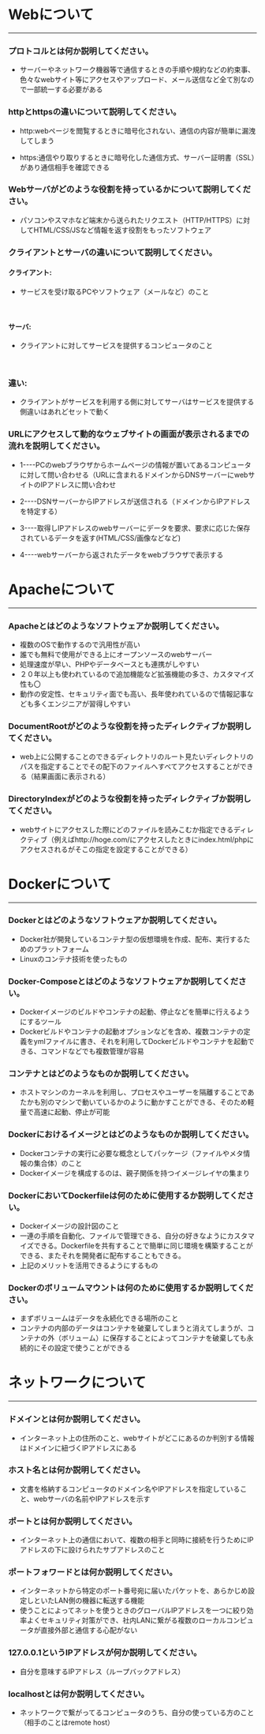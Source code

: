 # Webについて
---
### プロトコルとは何か説明してください。
* サーバーやネットワーク機器等で通信するときの手順や規約などの約束事、色々なwebサイト等にアクセスやアップロード、メール送信など全て別なので一部統一する必要がある


### httpとhttpsの違いについて説明してください。
* http:webページを閲覧するときに暗号化されない、通信の内容が簡単に漏洩してしまう

* https:通信やり取りするときに暗号化した通信方式、サーバー証明書（SSL）があり通信相手を確認できる


### Webサーバがどのような役割を持っているかについて説明してください。
* パソコンやスマホなど端末から送られたリクエスト（HTTP/HTTPS）に対してHTML/CSS/JSなど情報を返す役割をもったソフトウェア


### クライアントとサーバの違いについて説明してください。
#### クライアント:
* サービスを受け取るPCやソフトウェア（メールなど）のこと
<br>

#### サーバ:
* クライアントに対してサービスを提供するコンピュータのこと
<br>

### 違い:
* クライアントがサービスを利用する側に対してサーバはサービスを提供する側違いはあれどセットで動く



### URLにアクセスして動的なウェブサイトの画面が表示されるまでの流れを説明してください。
* 1----PCのwebブラウザからホームページの情報が置いてあるコンピュータに対して問い合わせる（URLに含まれるドメインからDNSサーバーにwebサイトのIPアドレスに問い合わせ

* 2----DSNサーバーからIPアドレスが送信される（ドメインからIPアドレスを特定する）

* 3----取得しIPアドレスのwebサーバーにデータを要求、要求に応じた保存されているデータを返す(HTML/CSS/画像などなど)

* 4----webサーバーから返されたデータをwebブラウザで表示する




# Apacheについて
---
### Apacheとはどのようなソフトウェアか説明してください。
* 複数のOSで動作するので汎用性が高い
* 誰でも無料で使用ができる上にオープンソースのwebサーバー
* 処理速度が早い、PHPやデータベースとも連携がしやすい
* ２０年以上も使われているので追加機能など拡張機能の多さ、カスタマイズ性も〇
* 動作の安定性、セキュリティ面でも高い、長年使われているので情報記事なども多くエンジニアが習得しやすい


### DocumentRootがどのような役割を持ったディレクティブか説明してください。
* web上に公開することのできるディレクトリのルート見たいディレクトリのパスを指定することでその配下のファイルへすべてアクセスすることができる（結果画面に表示される）

### DirectoryIndexがどのような役割を持ったディレクティブか説明してください。
* webサイトにアクセスした際にどのファイルを読みこむか指定できるディレクティブ（例えばhttp://hoge.com/にアクセスしたときにindex.html/phpにアクセスされるがそこの指定を設定することができる）




# Dockerについて
---
### Dockerとはどのようなソフトウェアか説明してください。
* Docker社が開発しているコンテナ型の仮想環境を作成、配布、実行するためのプラットフォーム
* Linuxのコンテナ技術を使ったもの


### Docker-Composeとはどのようなソフトウェアか説明してください。
* Dockerイメージのビルドやコンテナの起動、停止などを簡単に行えるようにするツール
* Dockerビルドやコンテナの起動オプションなどを含め、複数コンテナの定義をymlファイルに書き、それを利用してDockerビルドやコンテナを起動できる、コマンドなどでも複数管理が容易


### コンテナとはどのようなものか説明してください。
* ホストマシンのカーネルを利用し、プロセスやユーザーを隔離することであたかも別のマシンで動いているかのように動かすことができる、そのため軽量で高速に起動、停止が可能


### Dockerにおけるイメージとはどのようなものか説明してください。
* Dockerコンテナの実行に必要な概念としてパッケージ（ファイルやメタ情報の集合体）のこと
* Dockerイメージを構成するのは、親子関係を持つイメージレイヤの集まり


### DockerにおいてDockerfileは何のために使用するか説明してください。
* Dockerイメージの設計図のこと
* 一連の手順を自動化、ファイルで管理できる、自分の好きなようにカスタマイズできる。Dockerfileを共有することで簡単に同じ環境を構築することができる、またそれを開発者に配布することもできる。
* 上記のメリットを活用できるようにするもの


### Dockerのボリュームマウントは何のために使用するか説明してください。
* まずボリュームはデータを永続化できる場所のこと
* コンテナの内部のデータはコンテナを破棄してしまうと消えてしまうが、コンテナの外（ボリューム）に保存することによってコンテナを破棄しても永続的にその設定で使うことができる



# ネットワークについて
---
### ドメインとは何か説明してください。
* インターネット上の住所のこと、webサイトがどこにあるのか判別する情報はドメインに紐づくIPアドレスにある


### ホスト名とは何か説明してください。
* 文書を格納するコンピュータのドメイン名やIPアドレスを指定していること、webサーバの名前やIPアドレスを示す


### ポートとは何か説明してください。
* インターネット上の通信において、複数の相手と同時に接続を行うためにIPアドレスの下に設けられたサブアドレスのこと


### ポートフォワードとは何か説明してください。
* インターネットから特定のポート番号宛に届いたパケットを、あらかじめ設定しといたLAN側の機器に転送する機能
* 使うことによってネットを使うときのグローバルIPアドレスを一つに絞り効率よくセキュリティ対策ができ、社内LANに繋がる複数のローカルコンピュータが直接外部と通信する心配がない


### 127.0.0.1というIPアドレスが何か説明してください。
* 自分を意味するIPアドレス（ループバックアドレス）



### localhostとは何か説明してください。
* ネットワークで繋がってるコンピュータのうち、自分の使っている方のこと（相手のことはremote host）




